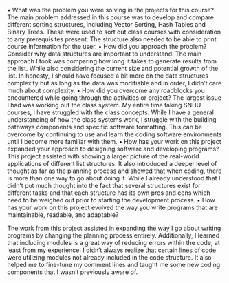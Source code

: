 •	What was the problem you were solving in the projects for this course?
The main problem addressed in this course was to develop and compare different sorting structures, including Vector Sorting, Hash Tables and Binary Trees. These were used to sort out class courses with consideration to any prerequisites present. The structure also needed to be able to print course information for the user.
•	How did you approach the problem? Consider why data structures are important to understand.
The main approach I took was comparing how long it takes to generate results from the list. While also considering the current size and potential growth of the list. In honesty, I should have focused a bit more on the data structures complexity but as long as the data was modifiable and in order, I didn’t care much about complexity. 
•	How did you overcome any roadblocks you encountered while going through the activities or project?
The largest issue I had was working out the class system. My entire time taking SNHU courses, I have struggled with the class concepts. While I have a general understanding of how the class systems work, I struggle with the building pathways components and specific software formatting. This can be overcome by continuing to use and learn the coding software environments until I become more familiar with them. 
•	How has your work on this project expanded your approach to designing software and developing programs?
This project assisted with showing a larger picture of the real-world applications of different list structures. It also introduced a deeper level of thought as far as the planning process and showed that when coding, there is more than one way to go about doing it. While I already understood that I didn’t put much thought into the fact that several structures exist for different tasks and that each structure has its own pros and cons which need to be weighed out prior to starting the development process.
•	How has your work on this project evolved the way you write programs that are maintainable, readable, and adaptable?

The work from this project assisted in expanding the way I go about writing programs by changing the planning process entirely. Additionally, I learned that including modules is a great way of reducing errors within the code, at least from my experience. I didn’t always realize that certain lines of code were utilizing modules not already included in the code structure. It also helped me to fine-tune my comment lines and taught me some new coding components that I wasn’t previously aware of.
